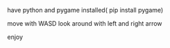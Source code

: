 have python and pygame installed( pip install pygame)

move with WASD
look around with left and right arrow

enjoy
